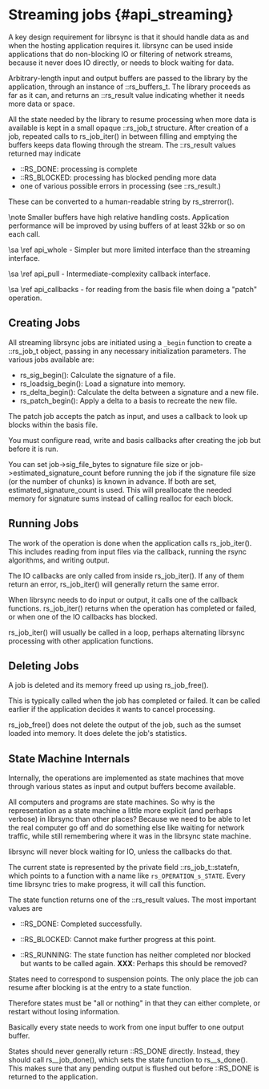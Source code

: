 # Streaming jobs {#api_streaming}

A key design requirement for librsync is that it should handle data as
and when the hosting application requires it.  librsync can be used
inside applications that do non-blocking IO or filtering of network
streams, because it never does IO directly, or needs to block waiting
for data.

Arbitrary-length input and output buffers are passed to the
library by the application, through an instance of ::rs_buffers_t.  The
library proceeds as far as it can, and returns an ::rs_result value
indicating whether it needs more data or space.

All the state needed by the library to resume processing when more
data is available is kept in a small opaque ::rs_job_t structure.
After creation of a job, repeated calls to rs_job_iter() in between
filling and emptying the buffers keeps data flowing through the
stream.  The ::rs_result values returned may indicate

- ::RS_DONE:  processing is complete
- ::RS_BLOCKED: processing has blocked pending more data
- one of various possible errors in processing (see ::rs_result.)

These can be converted to a human-readable string by rs_strerror().

\note Smaller buffers have high relative handling costs.  Application
performance will be improved by using buffers of at least 32kb or so
on each call.

\sa \ref api_whole - Simpler but more limited interface than the streaming
interface.

\sa \ref api_pull - Intermediate-complexity callback interface.

\sa \ref api_callbacks - for reading from the basis file
when doing a "patch" operation.


## Creating Jobs

All streaming librsync jobs are initiated using a `_begin`
function to create a ::rs_job_t object, passing in any necessary
initialization parameters.  The various jobs available are:

- rs_sig_begin(): Calculate the signature of a file.
- rs_loadsig_begin(): Load a signature into memory.
- rs_delta_begin(): Calculate the delta between a signature and a new
file.
- rs_patch_begin(): Apply a delta to a basis to recreate the new
file.

The patch job accepts the patch as input, and uses a callback to look up
blocks within the basis file.

You must configure read, write and basis callbacks after creating the
job but before it is run.

You can set job->sig_file_bytes to signature file size or
job->estimated_signature_count before running the job
if the signature file size (or the number of chunks) is known in advance.
If both are set, estimated_signature_count is used.
This will preallocate the needed memory for signature sums instead of
calling realloc for each block.


## Running Jobs

The work of the operation is done when the application calls
rs_job_iter(). This includes reading from input files via the callback,
running the rsync algorithms, and writing output.

The IO callbacks are only called from inside rs_job_iter(). If any of
them return an error, rs_job_iter() will generally return the same error.

When librsync needs to do input or output, it calls one of the callback
functions. rs_job_iter() returns when the operation has completed or
failed, or when one of the IO callbacks has blocked.

rs_job_iter() will usually be called in a loop, perhaps alternating
librsync processing with other application functions.


## Deleting Jobs

A job is deleted and its memory freed up using rs_job_free().

This is typically called when the job has completed or failed. It can be
called earlier if the application decides it wants to cancel
processing.

rs_job_free() does not delete the output of the job, such as the sumset
loaded into memory. It does delete the job's statistics.



## State Machine Internals

Internally, the operations are implemented as state machines that move
through various states as input and output buffers become available.

All computers and programs are state machines.  So why is the
representation as a state machine a little more explicit (and perhaps
verbose) in librsync than other places?  Because we need to be able to
let the real computer go off and do something else like waiting for
network traffic, while still remembering where it was in the librsync
state machine.

librsync will never block waiting for IO, unless the callbacks do
that.

The current state is represented by the private field
::rs_job_t::statefn, which points to a function with a name like
`rs_OPERATION_s_STATE`.  Every time librsync tries to make progress,
it will call this function.

The state function returns one of the ::rs_result values.  The
most important values are

 * ::RS_DONE: Completed successfully.

 * ::RS_BLOCKED: Cannot make further progress at this point.

 * ::RS_RUNNING: The state function has neither completed nor blocked but
    wants to be called again.  **XXX**: Perhaps this should be removed?

States need to correspond to suspension points.  The only place the
job can resume after blocking is at the entry to a state function.

Therefore states must be "all or nothing" in that they can either
complete, or restart without losing information.

Basically every state needs to work from one input buffer to one
output buffer.

States should never generally return ::RS_DONE directly.  Instead, they
should call rs__job_done(), which sets the state function to
rs__s_done().  This makes sure that any pending output is flushed out
before ::RS_DONE is returned to the application.

